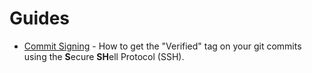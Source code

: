 # Guides
- [Commit Signing](commit_signing/README.md) - How to get the "Verified" tag on your git commits using the **S**ecure **SH**ell Protocol (SSH).
